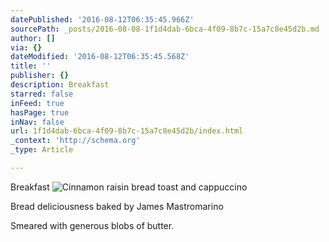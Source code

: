 ```yaml
---
datePublished: '2016-08-12T06:35:45.966Z'
sourcePath: _posts/2016-08-08-1f1d4dab-6bca-4f09-8b7c-15a7c8e45d2b.md
author: []
via: {}
dateModified: '2016-08-12T06:35:45.568Z'
title: ''
publisher: {}
description: Breakfast
starred: false
inFeed: true
hasPage: true
inNav: false
url: 1f1d4dab-6bca-4f09-8b7c-15a7c8e45d2b/index.html
_context: 'http://schema.org'
_type: Article

---
```

Breakfast
![Cinnamon raisin bread toast and cappuccino](https://the-grid-user-content.s3-us-west-2.amazonaws.com/f661418b-3f67-4493-943d-9e3c0c85b2d2.jpg)

Bread deliciousness baked by James Mastromarino

Smeared with generous blobs of butter.